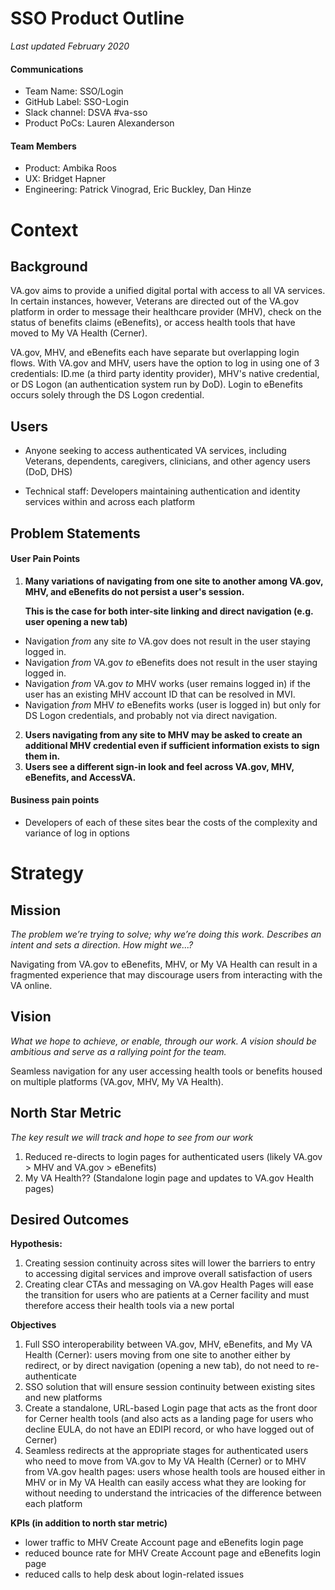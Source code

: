 # SSO Product Outline

_Last updated February 2020_

#### Communications
- Team Name: SSO/Login
- GitHub Label: SSO-Login
- Slack channel: DSVA #va-sso
- Product PoCs: Lauren Alexanderson

#### Team Members
- Product: Ambika Roos
- UX: Bridget Hapner
- Engineering: Patrick Vinograd, Eric Buckley, Dan Hinze


# Context


## Background

VA.gov aims to provide a unified digital portal with access to all VA services. In certain instances, however, Veterans are directed out of the VA.gov platform in order to message their healthcare provider (MHV), check on the status of benefits claims (eBenefits), or access health tools that have moved to My VA Health (Cerner).

VA.gov, MHV, and eBenefits each have separate but overlapping login flows. With VA.gov and MHV, users have the option to log in using one of 3 credentials: ID.me (a third party identity provider), MHV's native credential, or DS Logon (an authentication system run by DoD). Login to eBenefits occurs solely through the DS Logon credential. 


## Users

*   Anyone seeking to access authenticated VA services, including Veterans, dependents, caregivers, clinicians, and other agency users (DoD, DHS)

*   Technical staff: Developers maintaining authentication and identity services within and across each platform


##  Problem Statements


#### User Pain Points
1. **Many variations of navigating from one site to another among VA.gov, MHV, and eBenefits do not persist a user's session.**

    **This is the case  for both inter-site linking and direct navigation (e.g. user opening a new tab)**

*   Navigation _from_ any site _to_ VA.gov does not result in the user staying logged in.
*   Navigation _from_ VA.gov _to_ eBenefits does not result in the user staying logged in.
*   Navigation _from_ VA.gov _to_ MHV works (user remains logged in) if the user has an existing MHV account ID that can be resolved in MVI.
*   Navigation _from_ MHV _to_ eBenefits works (user is logged in) but only for DS Logon credentials, and probably not via direct navigation.
2. **Users navigating from any site to MHV may be asked to create an additional MHV credential even if sufficient information exists to sign them in.**
3. **Users see a different sign-in look and feel across VA.gov, MHV, eBenefits, and AccessVA.**


#### Business pain points



*   Developers of each of these sites bear the costs of the complexity and variance of log in options


# Strategy


## Mission

_The problem we’re trying to solve; why we’re doing this work. Describes an intent and sets a direction. How might we...?_

Navigating from VA.gov to eBenefits, MHV, or My VA Health can result in a fragmented experience that may discourage users from interacting with the VA online.


## Vision

_What we hope to achieve, or enable, through our work. A vision should be ambitious and serve as a rallying point for the team._

Seamless navigation for any user accessing health tools or benefits housed on multiple platforms (VA.gov, MHV, My VA Health).


## North Star Metric

_The key result we will track and hope to see from our work_

1. Reduced re-directs to login pages for authenticated users (likely VA.gov > MHV and VA.gov > eBenefits)
2. My VA Health?? (Standalone login page and updates to VA.gov Health pages)


## Desired Outcomes

**Hypothesis:**

1. Creating session continuity across sites will lower the barriers to entry to accessing digital services and improve overall satisfaction of users
2. Creating clear CTAs and messaging on VA.gov Health Pages will ease the transition for users who are patients at a Cerner facility and must therefore access their health tools via a new portal

**Objectives**

1. Full SSO interoperability between VA.gov, MHV, eBenefits, and My VA Health (Cerner): users moving from one site to another either by redirect, or by direct navigation (opening a new tab), do not need to re-authenticate
2. SSO solution that will ensure session continuity between existing sites and new platforms
3. Create a standalone, URL-based Login page that acts as the front door for Cerner health tools (and also acts as a landing page for users who decline EULA, do not have an EDIPI record, or who have logged out of Cerner)
4. Seamless redirects at the appropriate stages for authenticated users who need to move from VA.gov to My VA Health (Cerner) or to MHV from VA.gov health pages: users whose health tools are housed either in MHV or in My VA Health can easily access what they are looking for without needing to understand the intricacies of the difference between each platform

**KPIs (in addition to north star metric)**

*   lower traffic to MHV Create Account page and eBenefits login page
*   reduced bounce rate for MHV Create Account page and eBenefits login page
*   reduced calls to help desk about login-related issues


